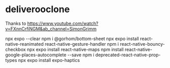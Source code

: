 # deliverooclone
Thanks to
https://www.youtube.com/watch?v=FXnnCrfiNGM&ab_channel=SimonGrimm

npx expo --clear
npm i @gorhom/bottom-sheet
npx expo install react-native-reanimated react-native-gesture-handler
npm i react-native-bouncy-checkbox
npx expo install react-native-maps
npm install react-native-google-places-autocomplete --save
npm i deprecated-react-native-prop-types
npx expo install expo-haptics